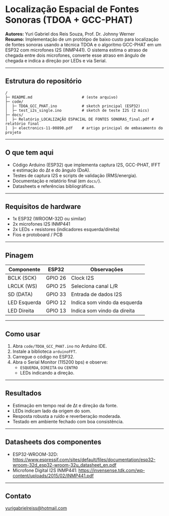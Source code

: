 # Localização Espacial de Fontes Sonoras (TDOA + GCC-PHAT)

**Autores:** Yuri Gabriel dos Reis Souza, Prof. Dr. Johnny Werner  
**Resumo:** Implementação de um protótipo de baixo custo para localização de fontes sonoras usando a técnica TDOA e o algoritmo GCC-PHAT em um ESP32 com microfones I2S (INMP441). O sistema estima o atraso de chegada entre dois microfones, converte esse atraso em ângulo de chegada e indica a direção por LEDs e via Serial.

---

## Estrutura do repositório
```
/
├─ README.md                      # (este arquivo)
├─ code/
│  ├─ TDOA_GCC_PHAT.ino           # sketch principal (ESP32)
│  ├─ test_i2s_single.ino         # sketch de teste I2S (2 mics)
├─ docs/
│  ├─ Relatório_LOCALIZAÇÃO ESPACIAL DE FONTES SONORAS_final.pdf # relatório final
│  ├─ electronics-11-00890.pdf    # artigo principal de embasamento do projeto

```

---

## O que tem aqui
- Código Arduino (ESP32) que implementa captura I2S, GCC-PHAT, IFFT e estimação do Δt e do ângulo (DoA).  
- Testes de captura I2S e scripts de validação (RMS/energia).  
- Documentação e relatório final (em `docs/`).  
- Datasheets e referências bibliográficas.

---

## Requisitos de hardware
- 1x ESP32 (WROOM-32D ou similar)  
- 2x microfones I2S INMP441  
- 2x LEDs + resistores (indicadores esquerda/direita)  
- Fios e protoboard / PCB 

---

## Pinagem
| Componente | ESP32 | Observações |
|-------------|-------|-------------|
| BCLK (SCK) | GPIO 26 | Clock I2S |
| LRCLK (WS) | GPIO 25 | Seleciona canal L/R |
| SD (DATA) | GPIO 33 | Entrada de dados I2S |
| LED Esquerda | GPIO 12 | Indica som vindo da esquerda |
| LED Direita | GPIO 13 | Indica som vindo da direita |

---

## Como usar
1. Abra `code/TDOA_GCC_PHAT.ino` no Arduino IDE.  
2. Instale a biblioteca `arduinoFFT`.  
3. Carregue o código no ESP32.  
4. Abra o Serial Monitor (115200 bps) e observe:  
   - `ESQUERDA`, `DIREITA` ou `CENTRO`  
   - LEDs indicando a direção.

---

## Resultados
- Estimação em tempo real de Δt e direção da fonte.  
- LEDs indicam lado da origem do som.  
- Resposta robusta a ruído e reverberação moderada.  
- Testado em ambiente fechado com boa consistência.

---

## Datasheets dos componentes
- ESP32-WROOM-32D: https://www.espressif.com/sites/default/files/documentation/esp32-wroom-32d_esp32-wroom-32u_datasheet_en.pdf
- Microfone Digital I2S INMP441: https://invensense.tdk.com/wp-content/uploads/2015/02/INMP441.pdf

---

## Contato
yurigabrielreiss@hotmail.com
